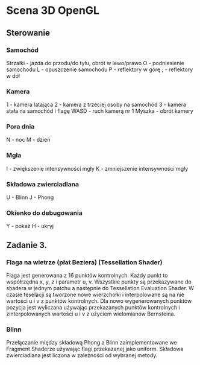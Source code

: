 # Scena 3D OpenGL

## Sterowanie

### Samochód
Strzałki - jazda do przodu/do tyłu, obrót w lewo/prawo
O - podniesienie samochodu
L - opuszczenie samochodu
P - reflektory w górę
; - reflektory w dół

### Kamera
1 - kamera latająca
2 - kamera z trzeciej osoby na samochód
3 - kamera stała na samochód i flagę
WASD - ruch kamerą nr 1
Myszka - obrót kamery

### Pora dnia
N - noc
M - dzień

### Mgła
I - zwiększenie intensywności mgły
K - zmniejszenie intensywności mgły

### Składowa zwierciadlana
U - Blinn
J - Phong

### Okienko do debugowania
Y - pokaż
H - ukryj

## Zadanie 3.

### Flaga na wietrze (płat Beziera) (Tessellation Shader)

Flaga jest generowana z 16 punktów kontrolnych. Każdy punkt to współrzędna x, y, z i parametr u, v.
Wszystkie punkty są przekazywane do shadera w jednym patchu a następnie do Tessellation Evaluation Shader. W czasie teselacji są tworzone nowe wierzchołki i interpolowane są na nie wartości u i v z punktów kontrolnych.
Dla nowo wygenerowanych punktów pozycja jest wyliczana używając przekazanych punktów kontrolnych i zinterpolowanych wartości u i v z użyciem wielomianów Bernsteina.

### Blinn

Przełączanie między składową Phong a Blinn zaimplementowane we Fragment Shaderze używając flagi przekazanej jako uniform. Składowa zwierciadlana jest liczona w zależności od wybranej metody.